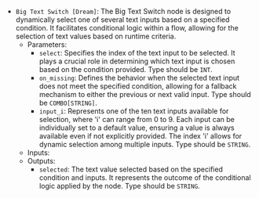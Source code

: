 - `Big Text Switch [Dream]`: The Big Text Switch node is designed to dynamically select one of several text inputs based on a specified condition. It facilitates conditional logic within a flow, allowing for the selection of text values based on runtime criteria.
    - Parameters:
        - `select`: Specifies the index of the text input to be selected. It plays a crucial role in determining which text input is chosen based on the condition provided. Type should be `INT`.
        - `on_missing`: Defines the behavior when the selected text input does not meet the specified condition, allowing for a fallback mechanism to either the previous or next valid input. Type should be `COMBO[STRING]`.
        - `input_i`: Represents one of the ten text inputs available for selection, where 'i' can range from 0 to 9. Each input can be individually set to a default value, ensuring a value is always available even if not explicitly provided. The index 'i' allows for dynamic selection among multiple inputs. Type should be `STRING`.
    - Inputs:
    - Outputs:
        - `selected`: The text value selected based on the specified condition and inputs. It represents the outcome of the conditional logic applied by the node. Type should be `STRING`.

